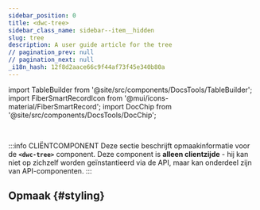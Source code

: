 ```yaml
---
sidebar_position: 0
title: <dwc-tree>
sidebar_class_name: sidebar--item__hidden
slug: tree
description: A user guide article for the tree
// pagination_prev: null
// pagination_next: null
_i18n_hash: 12f8d2aace66c9f44af73f45e340b80a
---
```

import TableBuilder from '@site/src/components/DocsTools/TableBuilder';
import FiberSmartRecordIcon from '@mui/icons-material/FiberSmartRecord';
import DocChip from '@site/src/components/DocsTools/DocChip';

<DocChip chip='shadow' />

<br />

:::info CLIËNTCOMPONENT
Deze sectie beschrijft opmaakinformatie voor de **`<dwc-tree>`** component. Deze component is **alleen clientzijde** - hij kan niet op zichzelf worden geïnstantieerd via de API, maar kan onderdeel zijn van API-componenten.
:::

## Opmaak {#styling}

<TableBuilder name="dwc-tree" clientComponent />
